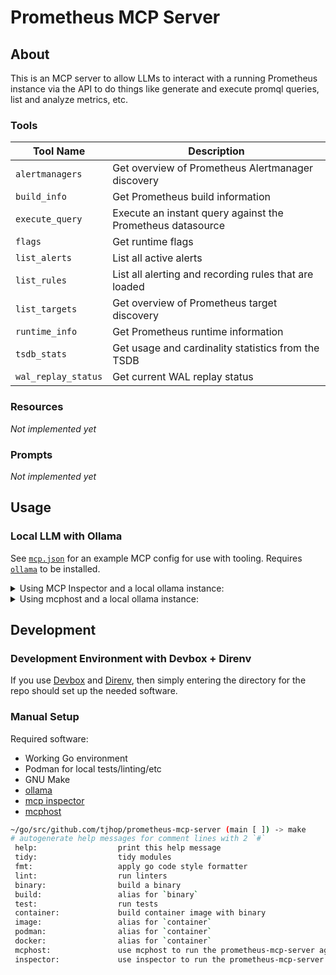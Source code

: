 # Prometheus MCP Server

## About
This is an MCP server to allow LLMs to interact with a running Prometheus instance via the API to do things like generate and execute promql queries, list and analyze metrics, etc.

### Tools

| Tool Name | Description |
| --- | --- |
| `alertmanagers` | Get overview of Prometheus Alertmanager discovery |
| `build_info` | Get Prometheus build information |
| `execute_query` | Execute an instant query against the Prometheus datasource |
| `flags` | Get runtime flags |
| `list_alerts` | List all active alerts |
| `list_rules` | List all alerting and recording rules that are loaded |
| `list_targets` | Get overview of Prometheus target discovery |
| `runtime_info` | Get Prometheus runtime information |
| `tsdb_stats` | Get usage and cardinality statistics from the TSDB |
| `wal_replay_status` | Get current WAL replay status |

### Resources

_Not implemented yet_

### Prompts

_Not implemented yet_

## Usage

### Local LLM with Ollama
See [`mcp.json`](./examples/mcp.json) for an example MCP config for use with tooling.
Requires [`ollama`](https://github.com/ollama/ollama) to be installed.

<details>
<summary>Using MCP Inspector and a local ollama instance:</summary>

Requires [MCP Inpsector](https://github.com/modelcontextprotocol/inspector) to be installed:

```bash
make inspector
```
</details>

<details>
<summary>Using mcphost and a local ollama instance:</summary>

Requires [`mcphost`](https://github.com/mark3labs/mcphost) to be installed:

```bash
make mcphost
```
</details>

## Development
### Development Environment with Devbox + Direnv
If you use [Devbox](https://www.jetify.com/devbox) and
[Direnv](https://direnv.net/), then simply entering the directory for the repo
should set up the needed software.

### Manual Setup
Required software:
- Working Go environment
- Podman for local tests/linting/etc
- GNU Make
- [ollama](https://github.com/ollama/ollama)
- [mcp inspector](https://github.com/modelcontextprotocol/inspector)
- [mcphost](https://github.com/mark3labs/mcphost)

```bash
~/go/src/github.com/tjhop/prometheus-mcp-server (main [ ]) -> make
# autogenerate help messages for comment lines with 2 `#`
 help:                  print this help message
 tidy:                  tidy modules
 fmt:                   apply go code style formatter
 lint:                  run linters
 binary:                build a binary
 build:                 alias for `binary`
 test:                  run tests
 container:             build container image with binary
 image:                 alias for `container`
 podman:                alias for `container`
 docker:                alias for `container`
 mcphost:               use mcphost to run the prometheus-mcp-server against a local ollama model
 inspector:             use inspector to run the prometheus-mcp-server
```
